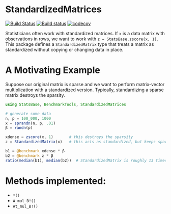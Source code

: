 # StandardizedMatrices

[![Build Status](https://travis-ci.org/joshday/StandardizedMatrices.jl.svg?branch=master)](https://travis-ci.org/joshday/StandardizedMatrices.jl)
[![Build status](https://ci.appveyor.com/api/projects/status/xmouaoa7xal6n4gq?svg=true)](https://ci.appveyor.com/project/joshday/standardizedmatrices-jl)
[![codecov](https://codecov.io/gh/joshday/StandardizedMatrices.jl/branch/master/graph/badge.svg)](https://codecov.io/gh/joshday/StandardizedMatrices.jl)



Statisticians often work with standardized matrices.  If `x` is a data matrix with observations in rows, we want to work with `z = StatsBase.zscore(x, 1)`.  This package defines a `StandardizedMatrix` type that treats a matrix as standardized without copying or changing data in place.

# A Motivating Example

Suppose our original matrix is sparse and we want to perform matrix-vector multiplication with a standardized version.  Typically, standardizing a sparse matrix destroys the sparsity.

```julia
using StatsBase, BenchmarkTools, StandardizedMatrices

# generate some data
n, p = 100_000, 1000
x = sprandn(n, p, .01)
β = randn(p)

xdense = zscore(x, 1)		# this destroys the sparsity
z = StandardizedMatrix(x)	# this acts as standardized, but keeps sparse benefits

b1 = @benchmark xdense * β
b2 = @benchmark z * β
ratio(median(b1), median(b2))  # StandardizedMatrix is roughly 13 times faster
```


# Methods implemented:

- `*()`
- `A_mul_B!()`
- `At_mul_B!()`
